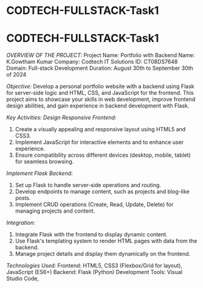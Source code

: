 # CODTECH-FULLSTACK-Task1
# CODTECH-FULLSTACK-Task1
*OVERVIEW OF THE PROJECT:*
Project Name: Portfolio with Backend
Name: K.Gowtham Kumar
Company: Codtech IT Solutions
ID: CT08DS7648
Domain: Full-stack Development
Duration: August 30th to September 30th of 2024

*Objective:*
Develop a personal portfolio website with a backend using Flask for server-side logic and HTML, CSS, and JavaScript for the frontend. This project aims to showcase your skills in web development, improve frontend design abilities, and gain experience in backend development with Flask.

*Key Activities:*
*Design Responsive Frontend:*
1. Create a visually appealing and responsive layout using HTML5 and CSS3.
2. Implement JavaScript for interactive elements and to enhance user experience.
3. Ensure compatibility across different devices (desktop, mobile, tablet) for seamless browsing.

*Implement Flask Backend:*
1. Set up Flask to handle server-side operations and routing.
2. Develop endpoints to manage content, such as projects and blog-like posts.
3. Implement CRUD operations (Create, Read, Update, Delete) for managing projects and content.

*Integration:*
1. Integrate Flask with the frontend to display dynamic content.
2. Use Flask's templating system to render HTML pages with data from the backend.
3. Manage project details and display them dynamically on the frontend.

*Technologies Used:*
Frontend: HTML5, CSS3 (Flexbox/Grid for layout), JavaScript (ES6+)
Backend: Flask (Python)
Development Tools: Visual Studio Code,
